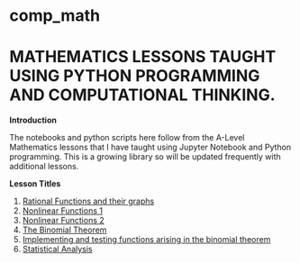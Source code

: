 # comp_math
# MATHEMATICS LESSONS TAUGHT USING PYTHON PROGRAMMING AND COMPUTATIONAL THINKING.
**Introduction**

The notebooks and python scripts here follow from the A-Level Mathematics lessons that I have taught using Jupyter Notebook and Python programming. This is a growing library so will be updated frequently with additional lessons.

**Lesson Titles**

1. [Rational Functions and their graphs](https://github.com/dave2k77/comp_math/blob/main/Rational%20Functions%20and%20their%20Graph.ipynb)
2. [Nonlinear Functions 1](https://github.com/dave2k77/comp_math/blob/main/NonlinearFunctions-1.ipynb)
3. [Nonlinear Functions 2](https://github.com/dave2k77/comp_math/blob/main/NonlinearFunctions-2.ipynb)
4. [The Binomial Theorem](https://github.com/dave2k77/comp_math/blob/main/The_binomial_theorem.ipynb)
5. [Implementing and testing functions arising in the binomial theorem](https://github.com/dave2k77/comp_math/blob/main/binomial.py)
6. [Statistical Analysis](https://github.com/dave2k77/comp_math/blob/main/Summarising_Describing_Data.ipynb)

